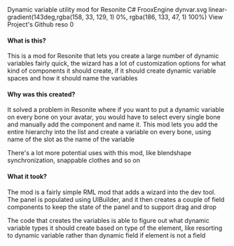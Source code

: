 <title>Dyn Var Generator</title>
<desc>Dynamic variable utility mod for Resonite</desc>
<skill>C#</skill>
<skill>FrooxEngine</skill>
<icon>dynvar.svg</icon>
<background>linear-gradient(143deg,rgba(158, 33, 129, 1) 0%, rgba(186, 133, 47, 1) 100%)</background>
<slide src="/images/dynvargen.png" alt="Appearance of the wizard in Resonite" show-title/>
<side href="https://github.com/TheJebForge/DynVarGenerator">View Project's Github</side>
<index>reso</index>
<order index="reso">0</order>

#### What is this?
This is a mod for Resonite that lets you create a large number of dynamic variables fairly quick, 
the wizard has a lot of customization options for what kind of components it should create, 
if it should create dynamic variable spaces and how it should name the variables

#### Why was this created?
It solved a problem in Resonite where if you want to put a dynamic variable on every bone on your avatar, you would have
to select every single bone and manually add the component and name it. This mod lets you add the entire hierarchy into
the list and create a variable on every bone, using name of the slot as the name of the variable

There's a lot more potential uses with this mod, like blendshape synchronization, snappable clothes and so on

#### What it took?
The mod is a fairly simple 
<Tooltip value="Resonite Mod Loader" link="https://github.com/resonite-modding-group/ResoniteModLoader">RML</Tooltip> 
mod that adds a wizard into the dev tool. The panel is populated using UIBuilder, and it then creates a couple of field
components to keep the state of the panel and to support drag and drop

The code that creates the variables is able to figure out what dynamic variable types it should create based on type of
the element, like resorting to dynamic variable rather than dynamic field if element is not a field